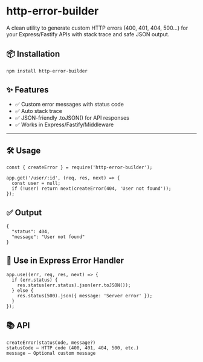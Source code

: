 # http-error-builder

A clean utility to generate custom HTTP errors (400, 401, 404, 500...) for your Express/Fastify APIs with stack trace and safe JSON output.

## 📦 Installation

```bash
npm install http-error-builder
```

## ✨ Features

- ✅ Custom error messages with status code
- ✅ Auto stack trace
- ✅ JSON-friendly .toJSON() for API responses
- ✅ Works in Express/Fastify/Middleware

---

## 🛠 Usage

```
const { createError } = require('http-error-builder');

app.get('/user/:id', (req, res, next) => {
  const user = null;
  if (!user) return next(createError(404, 'User not found'));
});

```

## ✅ Output

```
{
  "status": 404,
  "message": "User not found"
}
```

## 🎯 Use in Express Error Handler

```
app.use((err, req, res, next) => {
  if (err.status) {
    res.status(err.status).json(err.toJSON());
  } else {
    res.status(500).json({ message: 'Server error' });
  }
});
```

## 📚 API

```
createError(statusCode, message?)
statusCode — HTTP code (400, 401, 404, 500, etc.)
message — Optional custom message

```
